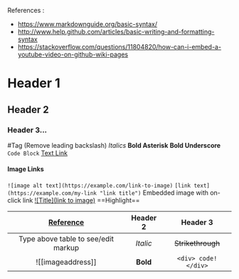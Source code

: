 References :
- https://www.markdownguide.org/basic-syntax/
- http://www.help.github.com/articles/basic-writing-and-formatting-syntax
- https://stackoverflow.com/questions/11804820/how-can-i-embed-a-youtube-video-on-github-wiki-pages 
# Header 1
## Header 2
### Header 3...
\#Tag (Remove leading backslash)
_Italics_
**Bold Asterisk**
__Bold Underscore__
``` Code Block ```
[Text Link](url)

#### Image Links
`![image alt text](https://example.com/link-to-image)`
`[link text](https://example.com/my-link "link title")`
Embedded image with on-click link [![Title](link to image)](VideoLink "Hover Text")
==Highlight==

| [Reference](https://www.makeuseof.com/how-to-create-tables-obsidian/) | Header 2 | Header 3 |
| :--: | :--: | :--: |
| Type above table to see/edit markup | *Italic* | ~~Strikethrough~~ |
| ![[imageaddress]] | **Bold** | `<div> code! </div>` |

